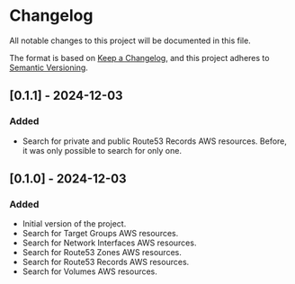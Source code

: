 # Changelog

All notable changes to this project will be documented in this file.

The format is based on [Keep a Changelog](https://keepachangelog.com/en/1.1.0/),
and this project adheres to [Semantic Versioning](https://semver.org/spec/v2.0.0.html).

## [0.1.1] - 2024-12-03

### Added
- Search for private and public Route53 Records AWS resources. Before, it was only possible to search for only one.

## [0.1.0] - 2024-12-03

### Added
- Initial version of the project.
- Search for Target Groups AWS resources.
- Search for Network Interfaces AWS resources.
- Search for Route53 Zones AWS resources.
- Search for Route53 Records AWS resources.
- Search for Volumes AWS resources.
